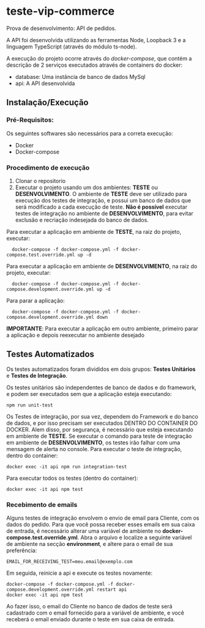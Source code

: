 # teste-vip-commerce
Prova de desenvolvimento: API de pedidos.

A API foi desenvolvida utilizando as ferramentas Node, Loopback 3 e a linguagem TypeScript (através do módulo ts-node).

A execução do projeto ocorre através do *docker-compose*, que contém a descrição de 2 serviços executados através de containers do docker:

* database: Uma instância de banco de dados MySql
* api: A API desenvolvida

## Instalação/Execução

### Pré-Requisitos: 

Os seguintes softwares são necessários para a correta execução:

* Docker
* Docker-compose

### Procedimento de execução

1. Clonar o repositorio
2. Executar o projeto usando um dos ambientes: **TESTE** ou **DESENVOLVIMENTO**. O ambiente de **TESTE** deve ser utilizado para execução dos testes de integração, e possui um banco de dados que será modificado a cada execução de teste. **Não é possível** executar testes de integração no ambiente de **DESENVOLVIMENTO**, para evitar exclusão e recriação indesejada do banco de dados.

Para executar a aplicação em ambiente de **TESTE**, na raiz do projeto, executar:

```
  docker-compose -f docker-compose.yml -f docker-compose.test.override.yml up -d
```
Para executar a aplicação em ambiente de **DESENVOLVIMENTO**, na raiz do projeto, executar:

```
  docker-compose -f docker-compose.yml -f docker-compose.development.override.yml up -d
```

Para parar a aplicação:

```
  docker-compose -f docker-compose.yml -f docker-compose.development.override.yml down
```

**IMPORTANTE**: Para executar a aplicação em outro ambiente, primeiro parar a aplicação e depois reexecutar no ambiente desejado


## Testes Automatizados

Os testes automatizados foram divididos em dois grupos: **Testes Unitários** e **Testes de Integração**.

Os testes unitários são independentes de banco de dados e do framework, e podem ser executados sem que a aplicação esteja executando:

```
npm run unit-test
```

Os Testes de integração, por sua vez, dependem do Framework e do banco de dados, e por isso precisam ser executados DENTRO DO CONTAINER DO DOCKER. Alem disso, por segurança, é necessário que esteja executando em ambiente de **TESTE**. Se executar o comando para teste de integração em ambiente de **DESENVOLVIMENTO**, os testes irão falhar com uma mensagem de alerta no console.
Para executar o teste de integração, dentro do container:

```
docker exec -it api npm run integration-test
```

Para executar todos os testes (dentro do container):

```
docker exec -it api npm test
```

### Recebimento de emails

Alguns testes de integração envolvem o envio de email para Cliente, com os dados do pedido. Para que você possa receber esses emails em sua caixa de entrada, é necessário alterar uma variável de ambiente no **docker-compose.test.override.yml**. Abra o arquivo e localize a seguinte variável de ambiente na secção **environment**, e altere para o email de sua preferência:

```
EMAIL_FOR_RECEIVING_TEST=meu.email@exemplo.com
```

Em seguida, reinicie a api e execute os testes novamente:

```
docker-compose -f docker-compose.yml -f docker-compose.development.override.yml restart api
docker exec -it api npm test
```

Ao fazer isso, o email do Cliente no banco de dados de teste será cadastrado com o email fornecido para a variável de ambiente, e você receberá o email enviado durante o teste em sua caixa de entrada.

